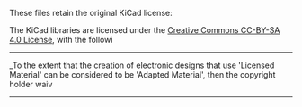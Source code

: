 These files retain the original KiCad license:

The KiCad libraries are licensed under the [Creative Commons CC-BY-SA 4.0 License](https://creativecommons.org/licenses/by-sa/4.0/legalcode), with the followi

---------

_To the extent that the creation of electronic designs that use 'Licensed Material' can be considered to be 'Adapted Material', then the copyright holder waiv

---------
